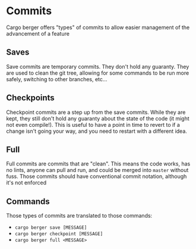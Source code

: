 # Commits

Cargo berger offers "types" of commits to allow easier management of the advancement of a feature

## Saves

Save commits are temporary commits. They don't hold any guaranty. They are used to clean the git tree, allowing for some commands to be run more safely, switching to other branches, etc...

## Checkpoints

Checkpoint commits are a step up from the save commits. While they are kept, they still don't hold any guaranty about the state of the code (it might not even compile!). This is useful to have a point in time to revert to if a change isn't going your way, and you need to restart with a different idea.

## Full

Full commits are commits that are "clean". This means the code works, has no lints, anyone can pull and run, and could be merged into `master` without fuss. 
Those commits should have conventional commit notation, although it's not enforced


## Commands

Those types of commits are translated to those commands:

- `cargo berger save [MESSAGE]`
- `cargo berger checkpoint [MESSAGE]`
- `cargo berger full <MESSAGE>`
